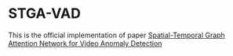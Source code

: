 # STGA-VAD
This is the official implementation of paper [Spatial-Temporal Graph Attention Network for Video Anomaly Detection](https://doi.org/10.1016/j.imavis.2023.104629)

